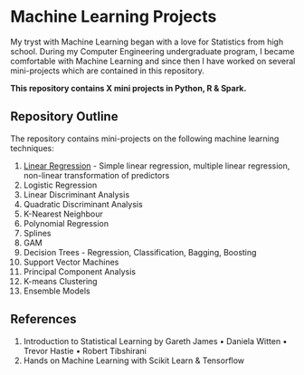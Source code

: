 # Machine Learning Projects

My tryst with Machine Learning began with a love for Statistics from high school. During my Computer Engineering undergraduate program, I became comfortable with Machine Learning and since then I have worked on several mini-projects which are contained in this repository.

**This repository contains X mini projects in Python, R & Spark.**

## Repository Outline

The repository contains mini-projects on the following machine learning techniques:
1. [Linear Regression](https://medium.com/@pardeshi.vishwa25/linear-regression-model-for-ml-cd18a392bd8b) - Simple linear regression, multiple linear regression, non-linear transformation of predictors
2. Logistic Regression
3. Linear Discriminant Analysis
4. Quadratic Discriminant Analysis
5. K-Nearest Neighbour
6. Polynomial Regression
7. Splines
8. GAM
9. Decision Trees - Regression, Classification, Bagging, Boosting
10. Support Vector Machines 
11. Principal Component Analysis
12. K-means Clustering
13. Ensemble Models 

## References
1. Introduction to Statistical Learning by Gareth James • Daniela Witten • Trevor Hastie • Robert Tibshirani
2. Hands on Machine Learning with Scikit Learn & Tensorflow
